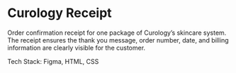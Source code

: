 # Curology Receipt

Order confirmation receipt for one package of Curology’s skincare system. The receipt ensures the thank you message, order number, date, and billing information are clearly visible for the customer.

Tech Stack: Figma, HTML, CSS
